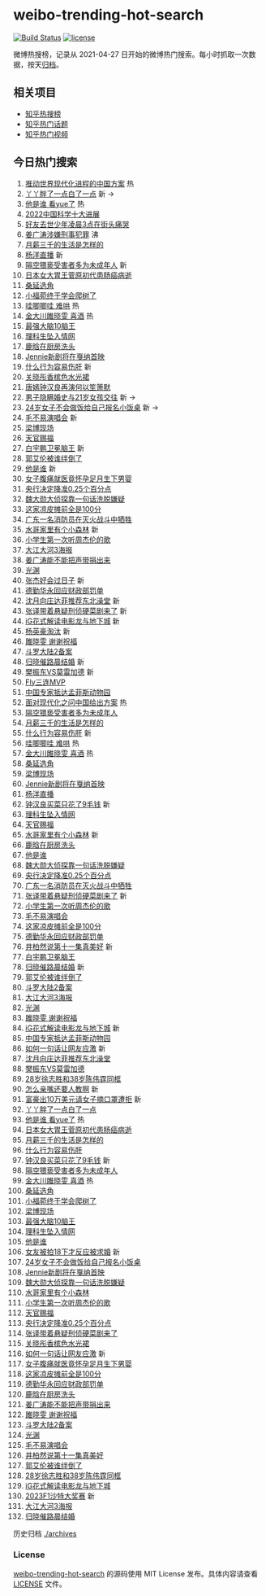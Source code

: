 # weibo-trending-hot-search

[![Build Status](https://github.com/justjavac/weibo-trending-hot-search/workflows/ci/badge.svg?branch=master)](https://github.com/justjavac/weibo-trending-hot-search/actions)
[![license](https://img.shields.io/github/license/justjavac/weibo-trending-hot-search)](https://github.com/justjavac/weibo-trending-hot-search/blob/master/LICENSE)

微博热搜榜，记录从 2021-04-27
日开始的微博热门搜索。每小时抓取一次数据，按天[归档](./archives)。

## 相关项目

- [知乎热搜榜](https://github.com/justjavac/zhihu-trending-top-search)
- [知乎热门话题](https://github.com/justjavac/zhihu-trending-hot-questions)
- [知乎热门视频](https://github.com/justjavac/zhihu-trending-hot-video)

## 今日热门搜索

<!-- BEGIN -->
<!-- 最后更新时间 Sat Mar 18 2023 02:16:14 GMT+0800 (China Standard Time) -->

1. [推动世界现代化进程的中国方案](https://s.weibo.com//weibo?q=%23%E6%8E%A8%E5%8A%A8%E4%B8%96%E7%95%8C%E7%8E%B0%E4%BB%A3%E5%8C%96%E8%BF%9B%E7%A8%8B%E7%9A%84%E4%B8%AD%E5%9B%BD%E6%96%B9%E6%A1%88%23&Refer=new_time)
   热
1. [丫丫胖了一点白了一点](https://s.weibo.com//weibo?q=%23%E4%B8%AB%E4%B8%AB%E8%83%96%E4%BA%86%E4%B8%80%E7%82%B9%E7%99%BD%E4%BA%86%E4%B8%80%E7%82%B9%23&t=31&band_rank=1&Refer=top)
   新 ->
1. [他是谁 看yue了](https://s.weibo.com//weibo?q=%E4%BB%96%E6%98%AF%E8%B0%81%20%E7%9C%8Byue%E4%BA%86&t=31&band_rank=2&Refer=top)
   热
1. [2022中国科学十大进展](https://s.weibo.com//weibo?q=%232022%E4%B8%AD%E5%9B%BD%E7%A7%91%E5%AD%A6%E5%8D%81%E5%A4%A7%E8%BF%9B%E5%B1%95%23&t=31&band_rank=3&Refer=top)
1. [好友去世少年凌晨3点在街头痛哭](https://s.weibo.com//weibo?q=%23%E5%A5%BD%E5%8F%8B%E5%8E%BB%E4%B8%96%E5%B0%91%E5%B9%B4%E5%87%8C%E6%99%A83%E7%82%B9%E5%9C%A8%E8%A1%97%E5%A4%B4%E7%97%9B%E5%93%AD%23&t=31&band_rank=4&Refer=top)
1. [姜广涛涉嫌刑事犯罪](https://s.weibo.com//weibo?q=%23%E5%A7%9C%E5%B9%BF%E6%B6%9B%E6%B6%89%E5%AB%8C%E5%88%91%E4%BA%8B%E7%8A%AF%E7%BD%AA%23&t=31&band_rank=5&Refer=top)
   沸
1. [月薪三千的生活是怎样的](https://s.weibo.com//weibo?q=%23%E6%9C%88%E8%96%AA%E4%B8%89%E5%8D%83%E7%9A%84%E7%94%9F%E6%B4%BB%E6%98%AF%E6%80%8E%E6%A0%B7%E7%9A%84%23&t=31&band_rank=6&Refer=top)
1. [杨洋直播](https://s.weibo.com//weibo?q=%E6%9D%A8%E6%B4%8B%E7%9B%B4%E6%92%AD&t=31&band_rank=7&Refer=top)
   新
1. [隔空猥亵受害者多为未成年人](https://s.weibo.com//weibo?q=%23%E9%9A%94%E7%A9%BA%E7%8C%A5%E4%BA%B5%E5%8F%97%E5%AE%B3%E8%80%85%E5%A4%9A%E4%B8%BA%E6%9C%AA%E6%88%90%E5%B9%B4%E4%BA%BA%23&t=31&band_rank=8&Refer=top)
   新
1. [日本女大胃王菅原初代患肠癌病逝](https://s.weibo.com//weibo?q=%23%E6%97%A5%E6%9C%AC%E5%A5%B3%E5%A4%A7%E8%83%83%E7%8E%8B%E8%8F%85%E5%8E%9F%E5%88%9D%E4%BB%A3%E6%82%A3%E8%82%A0%E7%99%8C%E7%97%85%E9%80%9D%23&t=31&band_rank=9&Refer=top)
1. [桑延选角](https://s.weibo.com//weibo?q=%E6%A1%91%E5%BB%B6%E9%80%89%E8%A7%92&t=31&band_rank=10&Refer=top)
1. [小福菀终于学会爬树了](https://s.weibo.com//weibo?q=%23%E5%B0%8F%E7%A6%8F%E8%8F%80%E7%BB%88%E4%BA%8E%E5%AD%A6%E4%BC%9A%E7%88%AC%E6%A0%91%E4%BA%86%23&t=31&band_rank=11&Refer=top)
1. [哇唧唧哇 难哄](https://s.weibo.com//weibo?q=%E5%93%87%E5%94%A7%E5%94%A7%E5%93%87%20%E9%9A%BE%E5%93%84&t=31&band_rank=12&Refer=top)
   热
1. [金大川雎晓雯 喜酒](https://s.weibo.com//weibo?q=%E9%87%91%E5%A4%A7%E5%B7%9D%E9%9B%8E%E6%99%93%E9%9B%AF%20%E5%96%9C%E9%85%92&t=31&band_rank=13&Refer=top)
   热
1. [最强大脑10脑王](https://s.weibo.com//weibo?q=%23%E6%9C%80%E5%BC%BA%E5%A4%A7%E8%84%9110%E8%84%91%E7%8E%8B%23&t=31&band_rank=14&Refer=top)
1. [理科生坠入情网](https://s.weibo.com//weibo?q=%E7%90%86%E7%A7%91%E7%94%9F%E5%9D%A0%E5%85%A5%E6%83%85%E7%BD%91&t=31&band_rank=15&Refer=top)
1. [鹿晗在厨房洗头](https://s.weibo.com//weibo?q=%23%E9%B9%BF%E6%99%97%E5%9C%A8%E5%8E%A8%E6%88%BF%E6%B4%97%E5%A4%B4%23&t=31&band_rank=16&Refer=top)
1. [Jennie新剧将在戛纳首映](https://s.weibo.com//weibo?q=%23Jennie%E6%96%B0%E5%89%A7%E5%B0%86%E5%9C%A8%E6%88%9B%E7%BA%B3%E9%A6%96%E6%98%A0%23&t=31&band_rank=17&Refer=top)
1. [什么行为容易伤肝](https://s.weibo.com//weibo?q=%23%E4%BB%80%E4%B9%88%E8%A1%8C%E4%B8%BA%E5%AE%B9%E6%98%93%E4%BC%A4%E8%82%9D%23&t=31&band_rank=18&Refer=top)
   新
1. [关晓彤香槟色水光裙](https://s.weibo.com//weibo?q=%23%E5%85%B3%E6%99%93%E5%BD%A4%E9%A6%99%E6%A7%9F%E8%89%B2%E6%B0%B4%E5%85%89%E8%A3%99%23&t=31&band_rank=19&Refer=top)
1. [唐嫣钟汉良再演何以笙箫默](https://s.weibo.com//weibo?q=%23%E5%94%90%E5%AB%A3%E9%92%9F%E6%B1%89%E8%89%AF%E5%86%8D%E6%BC%94%E4%BD%95%E4%BB%A5%E7%AC%99%E7%AE%AB%E9%BB%98%23&t=31&band_rank=20&Refer=top)
1. [男子隐瞒婚史与21岁女孩交往](https://s.weibo.com//weibo?q=%23%E7%94%B7%E5%AD%90%E9%9A%90%E7%9E%92%E5%A9%9A%E5%8F%B2%E4%B8%8E21%E5%B2%81%E5%A5%B3%E5%AD%A9%E4%BA%A4%E5%BE%80%23&t=31&band_rank=21&Refer=top)
   新 ->
1. [24岁女子不会做饭给自己报名小饭桌](https://s.weibo.com//weibo?q=%2324%E5%B2%81%E5%A5%B3%E5%AD%90%E4%B8%8D%E4%BC%9A%E5%81%9A%E9%A5%AD%E7%BB%99%E8%87%AA%E5%B7%B1%E6%8A%A5%E5%90%8D%E5%B0%8F%E9%A5%AD%E6%A1%8C%23&t=31&band_rank=22&Refer=top)
   新 ->
1. [毛不易演唱会](https://s.weibo.com//weibo?q=%E6%AF%9B%E4%B8%8D%E6%98%93%E6%BC%94%E5%94%B1%E4%BC%9A&t=31&band_rank=23&Refer=top)
   新
1. [梁博现场](https://s.weibo.com//weibo?q=%E6%A2%81%E5%8D%9A%E7%8E%B0%E5%9C%BA&t=31&band_rank=24&Refer=top)
1. [天官赐福](https://s.weibo.com//weibo?q=%E5%A4%A9%E5%AE%98%E8%B5%90%E7%A6%8F&t=31&band_rank=25&Refer=top)
1. [白宇鹏卫冕脑王](https://s.weibo.com//weibo?q=%23%E7%99%BD%E5%AE%87%E9%B9%8F%E5%8D%AB%E5%86%95%E8%84%91%E7%8E%8B%23&t=31&band_rank=26&Refer=top)
   新
1. [郭艾伦被谁绊倒了](https://s.weibo.com//weibo?q=%E9%83%AD%E8%89%BE%E4%BC%A6%E8%A2%AB%E8%B0%81%E7%BB%8A%E5%80%92%E4%BA%86&t=31&band_rank=27&Refer=top)
1. [他是谁](https://s.weibo.com//weibo?q=%E4%BB%96%E6%98%AF%E8%B0%81&t=31&band_rank=28&Refer=top)
   新
1. [女子腹痛就医竟怀孕足月生下男婴](https://s.weibo.com//weibo?q=%23%E5%A5%B3%E5%AD%90%E8%85%B9%E7%97%9B%E5%B0%B1%E5%8C%BB%E7%AB%9F%E6%80%80%E5%AD%95%E8%B6%B3%E6%9C%88%E7%94%9F%E4%B8%8B%E7%94%B7%E5%A9%B4%23&t=31&band_rank=29&Refer=top)
1. [央行决定降准0.25个百分点](https://s.weibo.com//weibo?q=%23%E5%A4%AE%E8%A1%8C%E5%86%B3%E5%AE%9A%E9%99%8D%E5%87%860.25%E4%B8%AA%E7%99%BE%E5%88%86%E7%82%B9%23&t=31&band_rank=30&Refer=top)
1. [魏大勋大侦探靠一句话洗脱嫌疑](https://s.weibo.com//weibo?q=%23%E9%AD%8F%E5%A4%A7%E5%8B%8B%E5%A4%A7%E4%BE%A6%E6%8E%A2%E9%9D%A0%E4%B8%80%E5%8F%A5%E8%AF%9D%E6%B4%97%E8%84%B1%E5%AB%8C%E7%96%91%23&t=31&band_rank=31&Refer=top)
1. [这家凉皮摊前全是100分](https://s.weibo.com//weibo?q=%23%E8%BF%99%E5%AE%B6%E5%87%89%E7%9A%AE%E6%91%8A%E5%89%8D%E5%85%A8%E6%98%AF100%E5%88%86%23&t=31&band_rank=32&Refer=top)
1. [广东一名消防员在灭火战斗中牺牲](https://s.weibo.com//weibo?q=%23%E5%B9%BF%E4%B8%9C%E4%B8%80%E5%90%8D%E6%B6%88%E9%98%B2%E5%91%98%E5%9C%A8%E7%81%AD%E7%81%AB%E6%88%98%E6%96%97%E4%B8%AD%E7%89%BA%E7%89%B2%23&t=31&band_rank=33&Refer=top)
1. [水哥家里有个小森林](https://s.weibo.com//weibo?q=%23%E6%B0%B4%E5%93%A5%E5%AE%B6%E9%87%8C%E6%9C%89%E4%B8%AA%E5%B0%8F%E6%A3%AE%E6%9E%97%23&t=31&band_rank=34&Refer=top)
   新
1. [小学生第一次听周杰伦的歌](https://s.weibo.com//weibo?q=%23%E5%B0%8F%E5%AD%A6%E7%94%9F%E7%AC%AC%E4%B8%80%E6%AC%A1%E5%90%AC%E5%91%A8%E6%9D%B0%E4%BC%A6%E7%9A%84%E6%AD%8C%23&t=31&band_rank=35&Refer=top)
1. [大江大河3海报](https://s.weibo.com//weibo?q=%23%E5%A4%A7%E6%B1%9F%E5%A4%A7%E6%B2%B33%E6%B5%B7%E6%8A%A5%23&t=31&band_rank=36&Refer=top)
1. [姜广涛能不能把声带捐出来](https://s.weibo.com//weibo?q=%23%E5%A7%9C%E5%B9%BF%E6%B6%9B%E8%83%BD%E4%B8%8D%E8%83%BD%E6%8A%8A%E5%A3%B0%E5%B8%A6%E6%8D%90%E5%87%BA%E6%9D%A5%23&t=31&band_rank=37&Refer=top)
1. [光渊](https://s.weibo.com//weibo?q=%23%E5%85%89%E6%B8%8A%23&t=31&band_rank=38&Refer=top)
1. [张杰好会过日子](https://s.weibo.com//weibo?q=%23%E5%BC%A0%E6%9D%B0%E5%A5%BD%E4%BC%9A%E8%BF%87%E6%97%A5%E5%AD%90%23&t=31&band_rank=39&Refer=top)
   新
1. [德勤华永回应财政部罚单](https://s.weibo.com//weibo?q=%23%E5%BE%B7%E5%8B%A4%E5%8D%8E%E6%B0%B8%E5%9B%9E%E5%BA%94%E8%B4%A2%E6%94%BF%E9%83%A8%E7%BD%9A%E5%8D%95%23&t=31&band_rank=40&Refer=top)
1. [沈月向庄达菲推荐东北澡堂](https://s.weibo.com//weibo?q=%23%E6%B2%88%E6%9C%88%E5%90%91%E5%BA%84%E8%BE%BE%E8%8F%B2%E6%8E%A8%E8%8D%90%E4%B8%9C%E5%8C%97%E6%BE%A1%E5%A0%82%23&t=31&band_rank=41&Refer=top)
   新
1. [张译带着悬疑刑侦硬菜剧来了](https://s.weibo.com//weibo?q=%23%E5%BC%A0%E8%AF%91%E5%B8%A6%E7%9D%80%E6%82%AC%E7%96%91%E5%88%91%E4%BE%A6%E7%A1%AC%E8%8F%9C%E5%89%A7%E6%9D%A5%E4%BA%86%23&t=31&band_rank=42&Refer=top)
   新
1. [iG花式解读电影龙与地下城](https://s.weibo.com//weibo?q=%23iG%E8%8A%B1%E5%BC%8F%E8%A7%A3%E8%AF%BB%E7%94%B5%E5%BD%B1%E9%BE%99%E4%B8%8E%E5%9C%B0%E4%B8%8B%E5%9F%8E%23&t=31&band_rank=43&Refer=top)
   新
1. [杨英豪淘汰](https://s.weibo.com//weibo?q=%23%E6%9D%A8%E8%8B%B1%E8%B1%AA%E6%B7%98%E6%B1%B0%23&t=31&band_rank=44&Refer=top)
   新
1. [雎晓雯 谢谢祝福](https://s.weibo.com//weibo?q=%E9%9B%8E%E6%99%93%E9%9B%AF%20%E8%B0%A2%E8%B0%A2%E7%A5%9D%E7%A6%8F&t=31&band_rank=45&Refer=top)
1. [斗罗大陆2备案](https://s.weibo.com//weibo?q=%23%E6%96%97%E7%BD%97%E5%A4%A7%E9%99%862%E5%A4%87%E6%A1%88%23&t=31&band_rank=46&Refer=top)
1. [归晓催路晨结婚](https://s.weibo.com//weibo?q=%23%E5%BD%92%E6%99%93%E5%82%AC%E8%B7%AF%E6%99%A8%E7%BB%93%E5%A9%9A%23&t=31&band_rank=47&Refer=top)
   新
1. [樊振东VS莫雷加德](https://s.weibo.com//weibo?q=%23%E6%A8%8A%E6%8C%AF%E4%B8%9CVS%E8%8E%AB%E9%9B%B7%E5%8A%A0%E5%BE%B7%23&t=31&band_rank=48&Refer=top)
   新
1. [Fly三连MVP](https://s.weibo.com//weibo?q=%23Fly%E4%B8%89%E8%BF%9EMVP%23&t=31&band_rank=49&Refer=top)
1. [中国专家抵达孟菲斯动物园](https://s.weibo.com//weibo?q=%23%E4%B8%AD%E5%9B%BD%E4%B8%93%E5%AE%B6%E6%8A%B5%E8%BE%BE%E5%AD%9F%E8%8F%B2%E6%96%AF%E5%8A%A8%E7%89%A9%E5%9B%AD%23&t=31&band_rank=50&Refer=top)
1. [面对现代化之问中国给出方案](https://s.weibo.com//weibo?q=%23%E9%9D%A2%E5%AF%B9%E7%8E%B0%E4%BB%A3%E5%8C%96%E4%B9%8B%E9%97%AE%E4%B8%AD%E5%9B%BD%E7%BB%99%E5%87%BA%E6%96%B9%E6%A1%88%23&Refer=new_time)
   热
1. [隔空猥亵受害者多为未成年人](https://s.weibo.com//weibo?q=%23%E9%9A%94%E7%A9%BA%E7%8C%A5%E4%BA%B5%E5%8F%97%E5%AE%B3%E8%80%85%E5%A4%9A%E4%B8%BA%E6%9C%AA%E6%88%90%E5%B9%B4%E4%BA%BA%23&t=31&band_rank=6&Refer=top)
1. [月薪三千的生活是怎样的](https://s.weibo.com//weibo?q=%23%E6%9C%88%E8%96%AA%E4%B8%89%E5%8D%83%E7%9A%84%E7%94%9F%E6%B4%BB%E6%98%AF%E6%80%8E%E6%A0%B7%E7%9A%84%23&t=31&band_rank=7&Refer=top)
1. [什么行为容易伤肝](https://s.weibo.com//weibo?q=%23%E4%BB%80%E4%B9%88%E8%A1%8C%E4%B8%BA%E5%AE%B9%E6%98%93%E4%BC%A4%E8%82%9D%23&t=31&band_rank=8&Refer=top)
   新
1. [哇唧唧哇 难哄](https://s.weibo.com//weibo?q=%E5%93%87%E5%94%A7%E5%94%A7%E5%93%87%20%E9%9A%BE%E5%93%84&t=31&band_rank=10&Refer=top)
   热
1. [金大川雎晓雯 喜酒](https://s.weibo.com//weibo?q=%E9%87%91%E5%A4%A7%E5%B7%9D%E9%9B%8E%E6%99%93%E9%9B%AF%20%E5%96%9C%E9%85%92&t=31&band_rank=12&Refer=top)
   热
1. [桑延选角](https://s.weibo.com//weibo?q=%E6%A1%91%E5%BB%B6%E9%80%89%E8%A7%92&t=31&band_rank=13&Refer=top)
1. [梁博现场](https://s.weibo.com//weibo?q=%E6%A2%81%E5%8D%9A%E7%8E%B0%E5%9C%BA&t=31&band_rank=15&Refer=top)
1. [Jennie新剧将在戛纳首映](https://s.weibo.com//weibo?q=%23Jennie%E6%96%B0%E5%89%A7%E5%B0%86%E5%9C%A8%E6%88%9B%E7%BA%B3%E9%A6%96%E6%98%A0%23&t=31&band_rank=16&Refer=top)
1. [杨洋直播](https://s.weibo.com//weibo?q=%E6%9D%A8%E6%B4%8B%E7%9B%B4%E6%92%AD&t=31&band_rank=17&Refer=top)
1. [钟汉良买菜只花了9毛钱](https://s.weibo.com//weibo?q=%23%E9%92%9F%E6%B1%89%E8%89%AF%E4%B9%B0%E8%8F%9C%E5%8F%AA%E8%8A%B1%E4%BA%869%E6%AF%9B%E9%92%B1%23&t=31&band_rank=18&Refer=top)
   新
1. [理科生坠入情网](https://s.weibo.com//weibo?q=%E7%90%86%E7%A7%91%E7%94%9F%E5%9D%A0%E5%85%A5%E6%83%85%E7%BD%91&t=31&band_rank=20&Refer=top)
1. [天官赐福](https://s.weibo.com//weibo?q=%E5%A4%A9%E5%AE%98%E8%B5%90%E7%A6%8F&t=31&band_rank=23&Refer=top)
1. [水哥家里有个小森林](https://s.weibo.com//weibo?q=%23%E6%B0%B4%E5%93%A5%E5%AE%B6%E9%87%8C%E6%9C%89%E4%B8%AA%E5%B0%8F%E6%A3%AE%E6%9E%97%23&t=31&band_rank=24&Refer=top)
   新
1. [鹿晗在厨房洗头](https://s.weibo.com//weibo?q=%23%E9%B9%BF%E6%99%97%E5%9C%A8%E5%8E%A8%E6%88%BF%E6%B4%97%E5%A4%B4%23&t=31&band_rank=25&Refer=top)
1. [他是谁](https://s.weibo.com//weibo?q=%E4%BB%96%E6%98%AF%E8%B0%81&t=31&band_rank=26&Refer=top)
1. [魏大勋大侦探靠一句话洗脱嫌疑](https://s.weibo.com//weibo?q=%23%E9%AD%8F%E5%A4%A7%E5%8B%8B%E5%A4%A7%E4%BE%A6%E6%8E%A2%E9%9D%A0%E4%B8%80%E5%8F%A5%E8%AF%9D%E6%B4%97%E8%84%B1%E5%AB%8C%E7%96%91%23&t=31&band_rank=27&Refer=top)
1. [央行决定降准0.25个百分点](https://s.weibo.com//weibo?q=%23%E5%A4%AE%E8%A1%8C%E5%86%B3%E5%AE%9A%E9%99%8D%E5%87%860.25%E4%B8%AA%E7%99%BE%E5%88%86%E7%82%B9%23&t=31&band_rank=28&Refer=top)
1. [广东一名消防员在灭火战斗中牺牲](https://s.weibo.com//weibo?q=%23%E5%B9%BF%E4%B8%9C%E4%B8%80%E5%90%8D%E6%B6%88%E9%98%B2%E5%91%98%E5%9C%A8%E7%81%AD%E7%81%AB%E6%88%98%E6%96%97%E4%B8%AD%E7%89%BA%E7%89%B2%23&t=31&band_rank=30&Refer=top)
1. [张译带着悬疑刑侦硬菜剧来了](https://s.weibo.com//weibo?q=%23%E5%BC%A0%E8%AF%91%E5%B8%A6%E7%9D%80%E6%82%AC%E7%96%91%E5%88%91%E4%BE%A6%E7%A1%AC%E8%8F%9C%E5%89%A7%E6%9D%A5%E4%BA%86%23&t=31&band_rank=31&Refer=top)
   新
1. [小学生第一次听周杰伦的歌](https://s.weibo.com//weibo?q=%23%E5%B0%8F%E5%AD%A6%E7%94%9F%E7%AC%AC%E4%B8%80%E6%AC%A1%E5%90%AC%E5%91%A8%E6%9D%B0%E4%BC%A6%E7%9A%84%E6%AD%8C%23&t=31&band_rank=32&Refer=top)
1. [毛不易演唱会](https://s.weibo.com//weibo?q=%E6%AF%9B%E4%B8%8D%E6%98%93%E6%BC%94%E5%94%B1%E4%BC%9A&t=31&band_rank=33&Refer=top)
1. [这家凉皮摊前全是100分](https://s.weibo.com//weibo?q=%23%E8%BF%99%E5%AE%B6%E5%87%89%E7%9A%AE%E6%91%8A%E5%89%8D%E5%85%A8%E6%98%AF100%E5%88%86%23&t=31&band_rank=34&Refer=top)
1. [德勤华永回应财政部罚单](https://s.weibo.com//weibo?q=%23%E5%BE%B7%E5%8B%A4%E5%8D%8E%E6%B0%B8%E5%9B%9E%E5%BA%94%E8%B4%A2%E6%94%BF%E9%83%A8%E7%BD%9A%E5%8D%95%23&t=31&band_rank=35&Refer=top)
1. [井柏然说第十一集真美好](https://s.weibo.com//weibo?q=%23%E4%BA%95%E6%9F%8F%E7%84%B6%E8%AF%B4%E7%AC%AC%E5%8D%81%E4%B8%80%E9%9B%86%E7%9C%9F%E7%BE%8E%E5%A5%BD%23&t=31&band_rank=36&Refer=top)
   新
1. [白宇鹏卫冕脑王](https://s.weibo.com//weibo?q=%23%E7%99%BD%E5%AE%87%E9%B9%8F%E5%8D%AB%E5%86%95%E8%84%91%E7%8E%8B%23&t=31&band_rank=38&Refer=top)
1. [归晓催路晨结婚](https://s.weibo.com//weibo?q=%23%E5%BD%92%E6%99%93%E5%82%AC%E8%B7%AF%E6%99%A8%E7%BB%93%E5%A9%9A%23&t=31&band_rank=39&Refer=top)
   新
1. [郭艾伦被谁绊倒了](https://s.weibo.com//weibo?q=%E9%83%AD%E8%89%BE%E4%BC%A6%E8%A2%AB%E8%B0%81%E7%BB%8A%E5%80%92%E4%BA%86&t=31&band_rank=40&Refer=top)
1. [斗罗大陆2备案](https://s.weibo.com//weibo?q=%23%E6%96%97%E7%BD%97%E5%A4%A7%E9%99%862%E5%A4%87%E6%A1%88%23&t=31&band_rank=41&Refer=top)
1. [大江大河3海报](https://s.weibo.com//weibo?q=%23%E5%A4%A7%E6%B1%9F%E5%A4%A7%E6%B2%B33%E6%B5%B7%E6%8A%A5%23&t=31&band_rank=42&Refer=top)
1. [光渊](https://s.weibo.com//weibo?q=%23%E5%85%89%E6%B8%8A%23&t=31&band_rank=43&Refer=top)
1. [雎晓雯 谢谢祝福](https://s.weibo.com//weibo?q=%E9%9B%8E%E6%99%93%E9%9B%AF%20%E8%B0%A2%E8%B0%A2%E7%A5%9D%E7%A6%8F&t=31&band_rank=44&Refer=top)
1. [iG花式解读电影龙与地下城](https://s.weibo.com//weibo?q=%23iG%E8%8A%B1%E5%BC%8F%E8%A7%A3%E8%AF%BB%E7%94%B5%E5%BD%B1%E9%BE%99%E4%B8%8E%E5%9C%B0%E4%B8%8B%E5%9F%8E%23&t=31&band_rank=45&Refer=top)
   新
1. [中国专家抵达孟菲斯动物园](https://s.weibo.com//weibo?q=%23%E4%B8%AD%E5%9B%BD%E4%B8%93%E5%AE%B6%E6%8A%B5%E8%BE%BE%E5%AD%9F%E8%8F%B2%E6%96%AF%E5%8A%A8%E7%89%A9%E5%9B%AD%23&t=31&band_rank=46&Refer=top)
1. [如何一句话让网友应激](https://s.weibo.com//weibo?q=%23%E5%A6%82%E4%BD%95%E4%B8%80%E5%8F%A5%E8%AF%9D%E8%AE%A9%E7%BD%91%E5%8F%8B%E5%BA%94%E6%BF%80%23&t=31&band_rank=47&Refer=top)
   新
1. [沈月向庄达菲推荐东北澡堂](https://s.weibo.com//weibo?q=%23%E6%B2%88%E6%9C%88%E5%90%91%E5%BA%84%E8%BE%BE%E8%8F%B2%E6%8E%A8%E8%8D%90%E4%B8%9C%E5%8C%97%E6%BE%A1%E5%A0%82%23&t=31&band_rank=48&Refer=top)
1. [樊振东VS莫雷加德](https://s.weibo.com//weibo?q=%23%E6%A8%8A%E6%8C%AF%E4%B8%9CVS%E8%8E%AB%E9%9B%B7%E5%8A%A0%E5%BE%B7%23&t=31&band_rank=49&Refer=top)
1. [28岁徐志胜和38岁陈伟霆同框](https://s.weibo.com//weibo?q=%2328%E5%B2%81%E5%BE%90%E5%BF%97%E8%83%9C%E5%92%8C38%E5%B2%81%E9%99%88%E4%BC%9F%E9%9C%86%E5%90%8C%E6%A1%86%23&t=31&band_rank=50&Refer=top)
1. [怎么亲嘴还要人教啊](https://s.weibo.com//weibo?q=%23%E6%80%8E%E4%B9%88%E4%BA%B2%E5%98%B4%E8%BF%98%E8%A6%81%E4%BA%BA%E6%95%99%E5%95%8A%23&t=31&band_rank=1&Refer=top)
   新
1. [富豪出10万美元请女子摘口罩遭拒](https://s.weibo.com//weibo?q=%23%E5%AF%8C%E8%B1%AA%E5%87%BA10%E4%B8%87%E7%BE%8E%E5%85%83%E8%AF%B7%E5%A5%B3%E5%AD%90%E6%91%98%E5%8F%A3%E7%BD%A9%E9%81%AD%E6%8B%92%23&t=31&band_rank=2&Refer=top)
   新
1. [丫丫胖了一点白了一点](https://s.weibo.com//weibo?q=%23%E4%B8%AB%E4%B8%AB%E8%83%96%E4%BA%86%E4%B8%80%E7%82%B9%E7%99%BD%E4%BA%86%E4%B8%80%E7%82%B9%23&t=31&band_rank=6&Refer=top)
1. [他是谁 看yue了](https://s.weibo.com//weibo?q=%E4%BB%96%E6%98%AF%E8%B0%81%20%E7%9C%8Byue%E4%BA%86&t=31&band_rank=7&Refer=top)
   热
1. [日本女大胃王菅原初代患肠癌病逝](https://s.weibo.com//weibo?q=%23%E6%97%A5%E6%9C%AC%E5%A5%B3%E5%A4%A7%E8%83%83%E7%8E%8B%E8%8F%85%E5%8E%9F%E5%88%9D%E4%BB%A3%E6%82%A3%E8%82%A0%E7%99%8C%E7%97%85%E9%80%9D%23&t=31&band_rank=8&Refer=top)
1. [月薪三千的生活是怎样的](https://s.weibo.com//weibo?q=%23%E6%9C%88%E8%96%AA%E4%B8%89%E5%8D%83%E7%9A%84%E7%94%9F%E6%B4%BB%E6%98%AF%E6%80%8E%E6%A0%B7%E7%9A%84%23&t=31&band_rank=9&Refer=top)
1. [什么行为容易伤肝](https://s.weibo.com//weibo?q=%23%E4%BB%80%E4%B9%88%E8%A1%8C%E4%B8%BA%E5%AE%B9%E6%98%93%E4%BC%A4%E8%82%9D%23&t=31&band_rank=11&Refer=top)
1. [钟汉良买菜只花了9毛钱](https://s.weibo.com//weibo?q=%23%E9%92%9F%E6%B1%89%E8%89%AF%E4%B9%B0%E8%8F%9C%E5%8F%AA%E8%8A%B1%E4%BA%869%E6%AF%9B%E9%92%B1%23&t=31&band_rank=12&Refer=top)
   新
1. [隔空猥亵受害者多为未成年人](https://s.weibo.com//weibo?q=%23%E9%9A%94%E7%A9%BA%E7%8C%A5%E4%BA%B5%E5%8F%97%E5%AE%B3%E8%80%85%E5%A4%9A%E4%B8%BA%E6%9C%AA%E6%88%90%E5%B9%B4%E4%BA%BA%23&t=31&band_rank=13&Refer=top)
1. [金大川雎晓雯 喜酒](https://s.weibo.com//weibo?q=%E9%87%91%E5%A4%A7%E5%B7%9D%E9%9B%8E%E6%99%93%E9%9B%AF%20%E5%96%9C%E9%85%92&t=31&band_rank=14&Refer=top)
   热
1. [桑延选角](https://s.weibo.com//weibo?q=%E6%A1%91%E5%BB%B6%E9%80%89%E8%A7%92&t=31&band_rank=15&Refer=top)
1. [小福菀终于学会爬树了](https://s.weibo.com//weibo?q=%23%E5%B0%8F%E7%A6%8F%E8%8F%80%E7%BB%88%E4%BA%8E%E5%AD%A6%E4%BC%9A%E7%88%AC%E6%A0%91%E4%BA%86%23&t=31&band_rank=16&Refer=top)
1. [梁博现场](https://s.weibo.com//weibo?q=%E6%A2%81%E5%8D%9A%E7%8E%B0%E5%9C%BA&t=31&band_rank=17&Refer=top)
1. [最强大脑10脑王](https://s.weibo.com//weibo?q=%23%E6%9C%80%E5%BC%BA%E5%A4%A7%E8%84%9110%E8%84%91%E7%8E%8B%23&t=31&band_rank=18&Refer=top)
1. [理科生坠入情网](https://s.weibo.com//weibo?q=%E7%90%86%E7%A7%91%E7%94%9F%E5%9D%A0%E5%85%A5%E6%83%85%E7%BD%91&t=31&band_rank=19&Refer=top)
1. [他是谁](https://s.weibo.com//weibo?q=%E4%BB%96%E6%98%AF%E8%B0%81&t=31&band_rank=20&Refer=top)
1. [女友被拍18下才反应被求婚](https://s.weibo.com//weibo?q=%23%E5%A5%B3%E5%8F%8B%E8%A2%AB%E6%8B%8D18%E4%B8%8B%E6%89%8D%E5%8F%8D%E5%BA%94%E8%A2%AB%E6%B1%82%E5%A9%9A%23&t=31&band_rank=22&Refer=top)
   新
1. [24岁女子不会做饭给自己报名小饭桌](https://s.weibo.com//weibo?q=%2324%E5%B2%81%E5%A5%B3%E5%AD%90%E4%B8%8D%E4%BC%9A%E5%81%9A%E9%A5%AD%E7%BB%99%E8%87%AA%E5%B7%B1%E6%8A%A5%E5%90%8D%E5%B0%8F%E9%A5%AD%E6%A1%8C%23&t=31&band_rank=23&Refer=top)
1. [Jennie新剧将在戛纳首映](https://s.weibo.com//weibo?q=%23Jennie%E6%96%B0%E5%89%A7%E5%B0%86%E5%9C%A8%E6%88%9B%E7%BA%B3%E9%A6%96%E6%98%A0%23&t=31&band_rank=24&Refer=top)
1. [魏大勋大侦探靠一句话洗脱嫌疑](https://s.weibo.com//weibo?q=%23%E9%AD%8F%E5%A4%A7%E5%8B%8B%E5%A4%A7%E4%BE%A6%E6%8E%A2%E9%9D%A0%E4%B8%80%E5%8F%A5%E8%AF%9D%E6%B4%97%E8%84%B1%E5%AB%8C%E7%96%91%23&t=31&band_rank=25&Refer=top)
1. [水哥家里有个小森林](https://s.weibo.com//weibo?q=%23%E6%B0%B4%E5%93%A5%E5%AE%B6%E9%87%8C%E6%9C%89%E4%B8%AA%E5%B0%8F%E6%A3%AE%E6%9E%97%23&t=31&band_rank=26&Refer=top)
1. [小学生第一次听周杰伦的歌](https://s.weibo.com//weibo?q=%23%E5%B0%8F%E5%AD%A6%E7%94%9F%E7%AC%AC%E4%B8%80%E6%AC%A1%E5%90%AC%E5%91%A8%E6%9D%B0%E4%BC%A6%E7%9A%84%E6%AD%8C%23&t=31&band_rank=27&Refer=top)
1. [天官赐福](https://s.weibo.com//weibo?q=%E5%A4%A9%E5%AE%98%E8%B5%90%E7%A6%8F&t=31&band_rank=28&Refer=top)
1. [央行决定降准0.25个百分点](https://s.weibo.com//weibo?q=%23%E5%A4%AE%E8%A1%8C%E5%86%B3%E5%AE%9A%E9%99%8D%E5%87%860.25%E4%B8%AA%E7%99%BE%E5%88%86%E7%82%B9%23&t=31&band_rank=29&Refer=top)
1. [张译带着悬疑刑侦硬菜剧来了](https://s.weibo.com//weibo?q=%23%E5%BC%A0%E8%AF%91%E5%B8%A6%E7%9D%80%E6%82%AC%E7%96%91%E5%88%91%E4%BE%A6%E7%A1%AC%E8%8F%9C%E5%89%A7%E6%9D%A5%E4%BA%86%23&t=31&band_rank=30&Refer=top)
1. [关晓彤香槟色水光裙](https://s.weibo.com//weibo?q=%23%E5%85%B3%E6%99%93%E5%BD%A4%E9%A6%99%E6%A7%9F%E8%89%B2%E6%B0%B4%E5%85%89%E8%A3%99%23&t=31&band_rank=31&Refer=top)
1. [如何一句话让网友应激](https://s.weibo.com//weibo?q=%23%E5%A6%82%E4%BD%95%E4%B8%80%E5%8F%A5%E8%AF%9D%E8%AE%A9%E7%BD%91%E5%8F%8B%E5%BA%94%E6%BF%80%23&t=31&band_rank=32&Refer=top)
   新
1. [女子腹痛就医竟怀孕足月生下男婴](https://s.weibo.com//weibo?q=%23%E5%A5%B3%E5%AD%90%E8%85%B9%E7%97%9B%E5%B0%B1%E5%8C%BB%E7%AB%9F%E6%80%80%E5%AD%95%E8%B6%B3%E6%9C%88%E7%94%9F%E4%B8%8B%E7%94%B7%E5%A9%B4%23&t=31&band_rank=34&Refer=top)
1. [这家凉皮摊前全是100分](https://s.weibo.com//weibo?q=%23%E8%BF%99%E5%AE%B6%E5%87%89%E7%9A%AE%E6%91%8A%E5%89%8D%E5%85%A8%E6%98%AF100%E5%88%86%23&t=31&band_rank=35&Refer=top)
1. [德勤华永回应财政部罚单](https://s.weibo.com//weibo?q=%23%E5%BE%B7%E5%8B%A4%E5%8D%8E%E6%B0%B8%E5%9B%9E%E5%BA%94%E8%B4%A2%E6%94%BF%E9%83%A8%E7%BD%9A%E5%8D%95%23&t=31&band_rank=36&Refer=top)
1. [鹿晗在厨房洗头](https://s.weibo.com//weibo?q=%23%E9%B9%BF%E6%99%97%E5%9C%A8%E5%8E%A8%E6%88%BF%E6%B4%97%E5%A4%B4%23&t=31&band_rank=37&Refer=top)
1. [姜广涛能不能把声带捐出来](https://s.weibo.com//weibo?q=%23%E5%A7%9C%E5%B9%BF%E6%B6%9B%E8%83%BD%E4%B8%8D%E8%83%BD%E6%8A%8A%E5%A3%B0%E5%B8%A6%E6%8D%90%E5%87%BA%E6%9D%A5%23&t=31&band_rank=38&Refer=top)
1. [雎晓雯 谢谢祝福](https://s.weibo.com//weibo?q=%E9%9B%8E%E6%99%93%E9%9B%AF%20%E8%B0%A2%E8%B0%A2%E7%A5%9D%E7%A6%8F&t=31&band_rank=39&Refer=top)
1. [斗罗大陆2备案](https://s.weibo.com//weibo?q=%23%E6%96%97%E7%BD%97%E5%A4%A7%E9%99%862%E5%A4%87%E6%A1%88%23&t=31&band_rank=40&Refer=top)
1. [光渊](https://s.weibo.com//weibo?q=%23%E5%85%89%E6%B8%8A%23&t=31&band_rank=41&Refer=top)
1. [毛不易演唱会](https://s.weibo.com//weibo?q=%E6%AF%9B%E4%B8%8D%E6%98%93%E6%BC%94%E5%94%B1%E4%BC%9A&t=31&band_rank=42&Refer=top)
1. [井柏然说第十一集真美好](https://s.weibo.com//weibo?q=%23%E4%BA%95%E6%9F%8F%E7%84%B6%E8%AF%B4%E7%AC%AC%E5%8D%81%E4%B8%80%E9%9B%86%E7%9C%9F%E7%BE%8E%E5%A5%BD%23&t=31&band_rank=43&Refer=top)
1. [郭艾伦被谁绊倒了](https://s.weibo.com//weibo?q=%E9%83%AD%E8%89%BE%E4%BC%A6%E8%A2%AB%E8%B0%81%E7%BB%8A%E5%80%92%E4%BA%86&t=31&band_rank=44&Refer=top)
1. [28岁徐志胜和38岁陈伟霆同框](https://s.weibo.com//weibo?q=%2328%E5%B2%81%E5%BE%90%E5%BF%97%E8%83%9C%E5%92%8C38%E5%B2%81%E9%99%88%E4%BC%9F%E9%9C%86%E5%90%8C%E6%A1%86%23&t=31&band_rank=45&Refer=top)
1. [iG花式解读电影龙与地下城](https://s.weibo.com//weibo?q=%23iG%E8%8A%B1%E5%BC%8F%E8%A7%A3%E8%AF%BB%E7%94%B5%E5%BD%B1%E9%BE%99%E4%B8%8E%E5%9C%B0%E4%B8%8B%E5%9F%8E%23&t=31&band_rank=47&Refer=top)
1. [2023F1沙特大奖赛](https://s.weibo.com//weibo?q=%232023F1%E6%B2%99%E7%89%B9%E5%A4%A7%E5%A5%96%E8%B5%9B%23&t=31&band_rank=48&Refer=top)
   新
1. [大江大河3海报](https://s.weibo.com//weibo?q=%23%E5%A4%A7%E6%B1%9F%E5%A4%A7%E6%B2%B33%E6%B5%B7%E6%8A%A5%23&t=31&band_rank=49&Refer=top)
1. [归晓催路晨结婚](https://s.weibo.com//weibo?q=%23%E5%BD%92%E6%99%93%E5%82%AC%E8%B7%AF%E6%99%A8%E7%BB%93%E5%A9%9A%23&t=31&band_rank=50&Refer=top)

<!-- END -->

历史归档 [./archives](./archives)

### License

[weibo-trending-hot-search](https://github.com/justjavac/weibo-trending-hot-search)
的源码使用 MIT License 发布。具体内容请查看 [LICENSE](./LICENSE) 文件。
